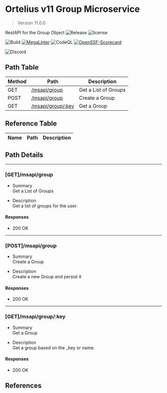 # Ortelius v11 Group Microservice

> Version 11.0.0

RestAPI for the Group Object
![Release](https://img.shields.io/github/v/release/ortelius/scec-group?sort=semver)
![license](https://img.shields.io/github/license/ortelius/scec-group)

![Build](https://img.shields.io/github/actions/workflow/status/ortelius/scec-group/build-push-chart.yml)
[![MegaLinter](https://github.com/ortelius/scec-group/workflows/MegaLinter/badge.svg?branch=main)](https://github.com/ortelius/scec-group/actions?query=workflow%3AMegaLinter+branch%3Amain)
![CodeQL](https://github.com/ortelius/scec-group/workflows/CodeQL/badge.svg)
[![OpenSSF-Scorecard](https://api.securityscorecards.dev/projects/github.com/ortelius/scec-group/badge)](https://api.securityscorecards.dev/projects/github.com/ortelius/scec-group)

![Discord](https://img.shields.io/discord/722468819091849316)

## Path Table

| Method | Path | Description |
| --- | --- | --- |
| GET | [/msapi/group](#getmsapigroup) | Get a List of Groups |
| POST | [/msapi/group](#postmsapigroup) | Create a Group |
| GET | [/msapi/group/:key](#getmsapigroupkey) | Get a Group |

## Reference Table

| Name | Path | Description |
| --- | --- | --- |

## Path Details

***

### [GET]/msapi/group

- Summary  
Get a List of Groups

- Description  
Get a list of groups for the user.

#### Responses

- 200 OK

***

### [POST]/msapi/group

- Summary  
Create a Group

- Description  
Create a new Group and persist it

#### Responses

- 200 OK

***

### [GET]/msapi/group/:key

- Summary  
Get a Group

- Description  
Get a group based on the _key or name.

#### Responses

- 200 OK

## References
